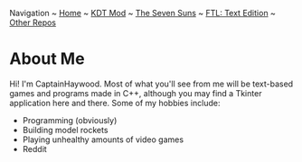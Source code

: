 Navigation ~ [Home](https://captainhaywood.github.io/) ~ [KDT Mod](https://captainhaywood.github.io/Kerman-Drive-Technologies/) ~ [The Seven Suns](https://captainhaywood.github.io/The-Seven-Suns) ~ [FTL: Text Edition](https://captainhaywood.github.io/FTL-TextEdition-Reborn) ~ [Other Repos](https://captainhaywood.github.io/OTHER)

# About Me
Hi!
I'm CaptainHaywood. Most of what you'll see from me will be text-based games and programs made in C++, although you may find a Tkinter application here and there. Some of my hobbies include:
- Programming (obviously)
- Building model rockets 
- Playing unhealthy amounts of video games
- Reddit

